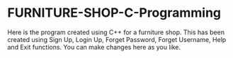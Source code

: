 # FURNITURE-SHOP-C-Programming
Here is the program created using C++ for a furniture shop.  This has been created using Sign Up, Login Up, Forget Password, Forget Username, Help and Exit functions.  You can make changes here as you like.
